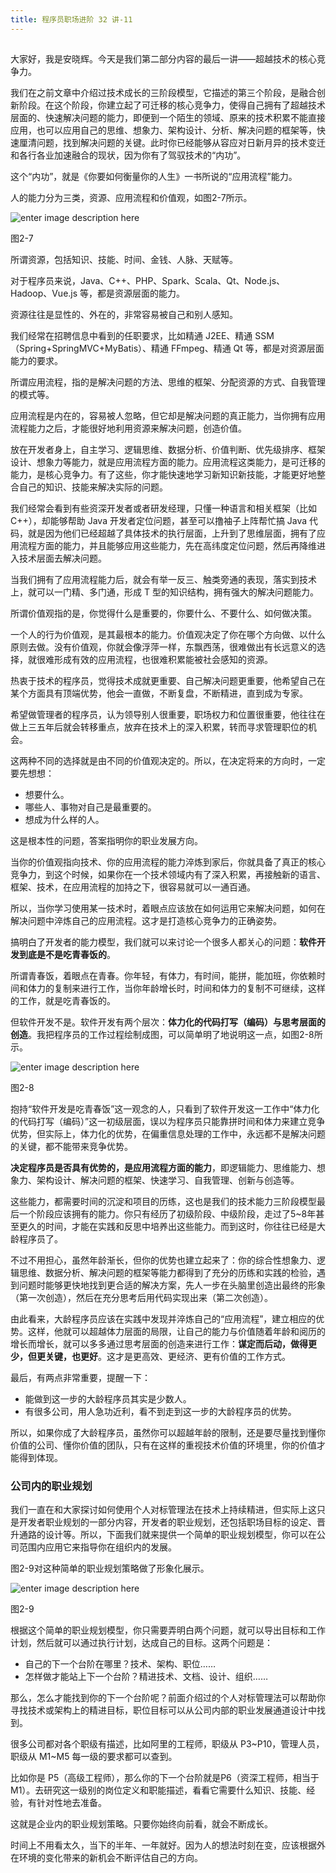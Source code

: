 ```yaml
---
title: 程序员职场进阶 32 讲-11
---
```

<article id="topicContainer" class="column_content"><h2 class="topic_title"></h2><div><p>大家好，我是安晓辉。今天是我们第二部分内容的最后一讲——超越技术的核心竞争力。</p>
<p>我们在之前文章中介绍过技术成长的三阶段模型，它描述的第三个阶段，是融合创新阶段。在这个阶段，你建立起了可迁移的核心竞争力，使得自己拥有了超越技术层面的、快速解决问题的能力，即便到一个陌生的领域、原来的技术积累不能直接应用，也可以应用自己的思维、想象力、架构设计、分析、解决问题的框架等，快速厘清问题，找到解决问题的关键。此时你已经能够从容应对日新月异的技术变迁和各行各业加速融合的现状，因为你有了驾驭技术的“内功”。</p>
<p>这个“内功”，就是《你要如何衡量你的人生》一书所说的“应用流程”能力。</p>
<p>人的能力分为三类，资源、应用流程和价值观，如图2-7所示。</p>
<p><img src="http://images.gitbook.cn/b97aa440-e63f-11e7-90e6-7d6fd5e64f05" alt="enter image description here" /></p>
<p>图2-7</p>
<p>所谓资源，包括知识、技能、时间、金钱、人脉、天赋等。</p>
<p>对于程序员来说，Java、C++、PHP、Spark、Scala、Qt、Node.js、Hadoop、Vue.js 等，都是资源层面的能力。</p>
<p>资源往往是显性的、外在的，非常容易被自己和别人感知。</p>
<p>我们经常在招聘信息中看到的任职要求，比如精通 J2EE、精通 SSM（Spring+SpringMVC+MyBatis）、精通 FFmpeg、精通 Qt 等，都是对资源层面能力的要求。</p>
<p>所谓应用流程，指的是解决问题的方法、思维的框架、分配资源的方式、自我管理的模式等。</p>
<p>应用流程是内在的，容易被人忽略，但它却是解决问题的真正能力，当你拥有应用流程能力之后，才能很好地利用资源来解决问题，创造价值。</p>
<p>放在开发者身上，自主学习、逻辑思维、数据分析、价值判断、优先级排序、框架设计、想象力等能力，就是应用流程方面的能力。应用流程这类能力，是可迁移的能力，是核心竞争力。有了这些，你才能快速地学习新知识新技能，才能更好地整合自己的知识、技能来解决实际的问题。</p>
<p>我们经常会看到有些资深开发者或者研发经理，只懂一种语言和相关框架（比如 C++），却能够帮助 Java 开发者定位问题，甚至可以撸袖子上阵帮忙搞 Java 代码，就是因为他们已经超越了具体技术的执行层面，上升到了思维层面，拥有了应用流程方面的能力，并且能够应用这些能力，先在高纬度定位问题，然后再降维进入技术层面去解决问题。</p>
<p>当我们拥有了应用流程能力后，就会有举一反三、触类旁通的表现，落实到技术上，就可以一门精、多门通，形成 T 型的知识结构，拥有强大的解决问题能力。</p>
<p>所谓价值观指的是，你觉得什么是重要的，你要什么、不要什么、如何做决策。</p>
<p>一个人的行为价值观，是其最根本的能力。价值观决定了你在哪个方向做、以什么原则去做。没有价值观，你就会像浮萍一样，东飘西荡，很难做出有长远意义的选择，就很难形成有效的应用流程，也很难积累能被社会感知的资源。</p>
<p>热衷于技术的程序员，觉得技术成就更重要、自己解决问题更重要，他希望自己在某个方面具有顶端优势，他会一直做，不断复盘，不断精进，直到成为专家。</p>
<p>希望做管理者的程序员，认为领导别人很重要，职场权力和位置很重要，他往往在做上三五年后就会转移重点，放弃在技术上的深入积累，转而寻求管理职位的机会。</p>
<p>这两种不同的选择就是由不同的价值观决定的。所以，在决定将来的方向时，一定要先想想：</p>
<ul>
<li>想要什么。</li>
<li>哪些人、事物对自己是最重要的。</li>
<li>想成为什么样的人。</li>
</ul>
<p>这是根本性的问题，答案指明你的职业发展方向。</p>
<p>当你的价值观指向技术、你的应用流程的能力淬炼到家后，你就具备了真正的核心竞争力，到这个时候，如果你在一个技术领域内有了深入积累，再接触新的语言、框架、技术，在应用流程的加持之下，很容易就可以一通百通。</p>
<p>所以，当你学习使用某一技术时，着眼点应该放在如何运用它来解决问题，如何在解决问题中淬炼自己的应用流程。这才是打造核心竞争力的正确姿势。</p>
<p>搞明白了开发者的能力模型，我们就可以来讨论一个很多人都关心的问题：<strong>软件开发到底是不是吃青春饭的</strong>。</p>
<p>所谓青春饭，着眼点在青春。你年轻，有体力，有时间，能拼，能加班，你依赖时间和体力的复制来进行工作，当你年龄增长时，时间和体力的复制不可继续，这样的工作，就是吃青春饭的。</p>
<p>但软件开发不是。软件开发有两个层次：<strong>体力化的代码打写（编码）与思考层面的创造</strong>。我把程序员的工作过程绘制成图，可以简单明了地说明这一点，如图2-8所示。</p>
<p><img src="http://images.gitbook.cn/cae01260-e63f-11e7-ae48-3dce8ab506a5" alt="enter image description here" /></p>
<p>图2-8</p>
<p>抱持“软件开发是吃青春饭”这一观念的人，只看到了软件开发这一工作中“体力化的代码打写（编码）”这一初级层面，误以为程序员只能靠拼时间和体力来建立竞争优势，但实际上，体力化的优势，在偏重信息处理的工作中，永远都不是解决问题的关键，都不能带来竞争优势。</p>
<p><strong>决定程序员是否具有优势的，是应用流程方面的能力</strong>，即逻辑能力、思维能力、想象力、架构设计、解决问题的框架、快速学习、自我管理、创新与创造等。</p>
<p>这些能力，都需要时间的沉淀和项目的历练，这也是我们的技术能力三阶段模型最后一个阶段应该拥有的能力。你只有经历了初级阶段、中级阶段，走过了5~8年甚至更久的时间，才能在实践和反思中培养出这些能力。而到这时，你往往已经是大龄程序员了。</p>
<p>不过不用担心，虽然年龄渐长，但你的优势也建立起来了：你的综合性想象力、逻辑思维、数据分析、解决问题的框架等能力都得到了充分的历练和实践的检验，遇到问题时能够更快地找到更合适的解决方案，先人一步在头脑里创造出最终的形象（第一次创造），然后在充分思考后用代码实现出来（第二次创造）。</p>
<p>由此看来，大龄程序员应该在实践中发现并淬炼自己的“应用流程”，建立相应的优势。这样，他就可以超越体力层面的局限，让自己的能力与价值随着年龄和阅历的增长而增长，就可以多多通过思考层面的创造来进行工作：<strong>谋定而后动，做得更少，但更关键，也更好</strong>。这才是更高效、更经济、更有价值的工作方式。</p>
<p>最后，有两点非常重要，提醒一下：</p>
<ul>
<li>能做到这一步的大龄程序员其实是少数人。</li>
<li>有很多公司，用人急功近利，看不到走到这一步的大龄程序员的优势。</li>
</ul>
<p>所以，如果你成了大龄程序员，虽然你可以超越年龄的限制，还是要尽量找到懂你价值的公司、懂你价值的团队，只有在这样的重视技术价值的环境里，你的价值才能得到体现。</p>
<h3 id="">公司内的职业规划</h3>
<p>我们一直在和大家探讨如何使用个人对标管理法在技术上持续精进，但实际上这只是开发者职业规划的一部分内容，开发者的职业规划，还包括职场目标的设定、晋升通路的设计等。所以，下面我们就来提供一个简单的职业规划模型，你可以在公司范围内应用它来指导你在组织内的发展。</p>
<p>图2-9对这种简单的职业规划策略做了形象化展示。</p>
<p><img src="http://images.gitbook.cn/d4bf89a0-e63f-11e7-90e6-7d6fd5e64f05" alt="enter image description here" /></p>
<p>图2-9</p>
<p>根据这个简单的职业规划模型，你只需要弄明白两个问题，就可以导出目标和工作计划，然后就可以通过执行计划，达成自己的目标。这两个问题是：</p>
<ul>
<li>自己的下一个台阶在哪里？技术、架构、职位……</li>
<li>怎样做才能站上下一个台阶？精进技术、文档、设计、组织……</li>
</ul>
<p>那么，怎么才能找到你的下一个台阶呢？前面介绍过的个人对标管理法可以帮助你寻找技术或架构上的精进目标，职位目标可以从公司内部的职业发展通道设计中找到。</p>
<p>很多公司都对各个职级有描述，比如阿里的工程师，职级从 P3~P10，管理人员，职级从 M1~M5 每一级的要求都可以查到。</p>
<p>比如你是 P5（高级工程师），那么你的下一个台阶就是P6（资深工程师，相当于 M1）。去研究这一级别的岗位定义和职能描述，看看它需要什么知识、技能、经验，有针对性地去准备。</p>
<p>这就是企业内的职业规划策略。只要你始终向前看，就会不断成长。</p>
<p>时间上不用看太久，当下的半年、一年就好。因为人的想法时刻在变，应该根据外在环境的变化带来的新机会不断评估自己的方向。</p></div></article>